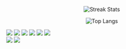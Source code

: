 <p align="center">
  <img src="https://streak-stats.demolab.com/?user=gojaeng&hide_border=true&background=EBEBEB00&stroke=82B3ED&ring=82B3ED&fire=82B3ED&currStreakNum=E0EBFF&currStreakLabel=82B3ED&sideLabels=82B3ED&sideNums=E0EBFF&bg_color=EBEBEB00" alt="Streak Stats">
</p>

<p align="center">
  <img src="https://github-readme-stats.vercel.app/api/top-langs/?username=gojaeng&layout=compact&title_color=82B3ED&hide_border=true&bg_color=EBEBEB00" alt="Top Langs">
</p>



<!--
**gojaeng/gojaeng** is a ✨ _special_ ✨ repository because its `README.md` (this file) appears on your GitHub profile.

Here are some ideas to get you started:

- 🔭 I’m currently working on ...
- 🌱 I’m currently learning ...
- 👯 I’m looking to collaborate on ...
- 🤔 I’m looking for help with ...
- 💬 Ask me about ...
- 📫 How to reach me: ...
- 😄 Pronouns: ...
- ⚡ Fun fact: ...
![아이디's github stats](https://github-readme-stats.vercel.app/api?username=gojaeng&show_icons=true&title_color=82B3ED)
-->
 <img src="https://img.shields.io/badge/html5-E34F26?style=for-the-badge&logo=html5&logoColor=white"> 
  <img src="https://img.shields.io/badge/css-1572B6?style=for-the-badge&logo=css3&logoColor=white"> 
  <img src="https://img.shields.io/badge/javascript-F7DF1E?style=for-the-badge&logo=javascript&logoColor=black"> 
  <img src="https://img.shields.io/badge/jquery-0769AD?style=for-the-badge&logo=jquery&logoColor=white">
 <img src="https://img.shields.io/badge/React-61DAFB?style=for-the-badge&logo=React&logoColor=black"/>
 <img src="https://img.shields.io/badge/React Native-61DAFB?style=for-the-badge&logo=React&logoColor=black"/>
  <br>
<img src="https://img.shields.io/badge/Git-F05032?style=for-the-badge&logo=git&logoColor=white"/>
<img src="https://img.shields.io/badge/GitHub-181717?style=for-the-badge&logo=GitHub&logoColor=white"/>

